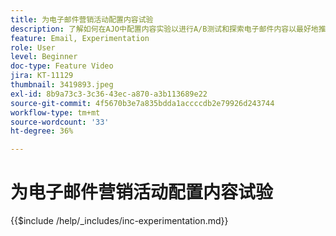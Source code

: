 ```yaml
---
title: 为电子邮件营销活动配置内容试验
description: 了解如何在AJO中配置内容实验以进行A/B测试和探索电子邮件内容以最好地推动您的业务目标。
feature: Email, Experimentation
role: User
level: Beginner
doc-type: Feature Video
jira: KT-11129
thumbnail: 3419893.jpeg
exl-id: 8b9a73c3-3c36-43ec-a870-a3b113689e22
source-git-commit: 4f5670b3e7a835bdda1accccdb2e79926d243744
workflow-type: tm+mt
source-wordcount: '33'
ht-degree: 36%

---
```


# 为电子邮件营销活动配置内容试验

{{$include /help/_includes/inc-experimentation.md}}
